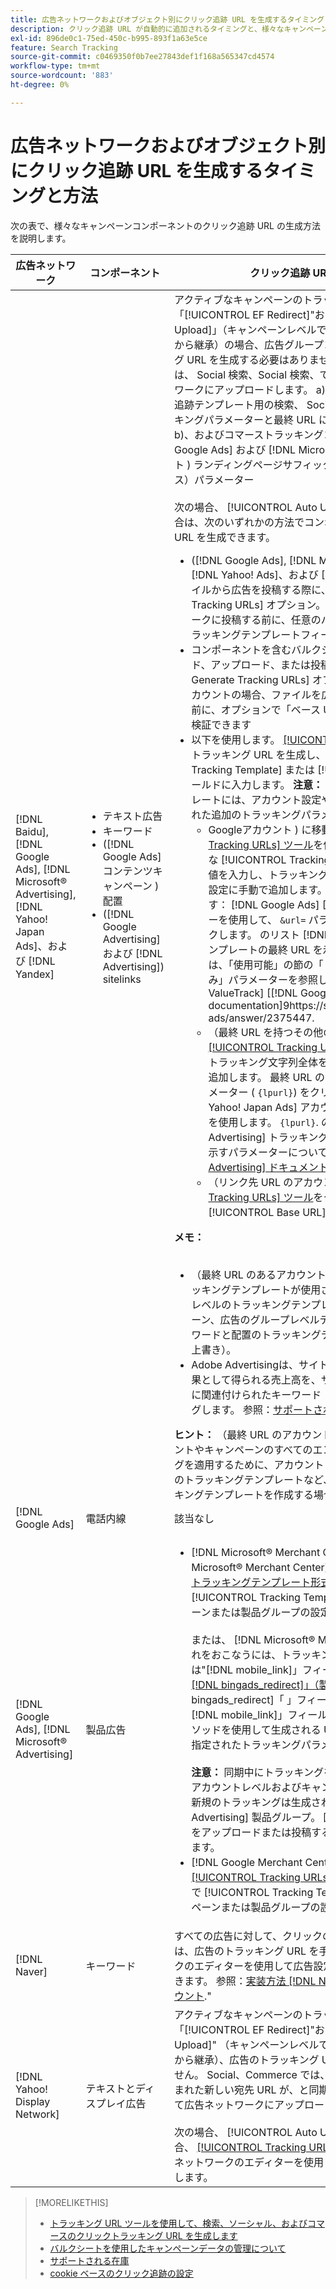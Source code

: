 ```yaml
---
title: 広告ネットワークおよびオブジェクト別にクリック追跡 URL を生成するタイミングと方法
description: クリック追跡 URL が自動的に追加されるタイミングと、様々なキャンペーンコンポーネントに対して URL を手動で追加する方法について説明します。
exl-id: 896de0c1-75ed-450c-b995-893f1a63e5ce
feature: Search Tracking
source-git-commit: c0469350f0b7ee27843def1f168a565347cd4574
workflow-type: tm+mt
source-wordcount: '883'
ht-degree: 0%

---
```


# 広告ネットワークおよびオブジェクト別にクリック追跡 URL を生成するタイミングと方法

次の表で、様々なキャンペーンコンポーネントのクリック追跡 URL の生成方法を説明します。

| 広告ネットワーク | コンポーネント | クリック追跡 URL の生成方法 |
| ---- | ---- | ---- |
| [!DNL Baidu], [!DNL Google Ads], [!DNL Microsoft® Advertising], [!DNL Yahoo! Japan Ads]、および [!DNL Yandex] | <ul><li>テキスト広告</li><li>キーワード</li><li>([!DNL Google Ads] コンテンツキャンペーン ) 配置</li><li>([!DNL Google Advertising] および [!DNL Advertising]) sitelinks</li></ul> | アクティブなキャンペーンのトラッキング設定にオプション「[!UICONTROL EF Redirect]&quot;および&quot;[!UICONTROL Auto Upload]」（キャンペーンレベルで設定するか、アカウント設定から継承）の場合、広告グループコンポーネントのトラッキング URL を生成する必要はありません。 Social, &amp; Commerce は、 Social 検索、Social 検索、で自動的に作成し、広告ネットワークにアップロードします。 a) （最終 URL のアカウント）追跡テンプレート用の検索、 Social、およびコマースのトラッキングパラメーターと最終 URL に追加した同じパラメーター、 b)、およびコマーストラッキングコード、および c) ([!DNL Google Ads] および [!DNL Microsoft® Advertising] アカウント ) ランディングページサフィックス（最終 URL サフィックス）パラメーター<br><br>次の場合、 [!UICONTROL Auto Upload] オプションが無効な場合は、次のいずれかの方法でコンポーネントのトラッキング URL を生成できます。<ul><li>([!DNL Google Ads], [!DNL Microsoft® Advertising], [!DNL Yahoo! Ads]、および [!DNL Yandex]) フィードファイルから広告を投稿する際に、 [!UICONTROL Generate Tracking URLs] オプション。 オプションで、広告ネットワークに投稿する前に、任意のバルクシートファイル内のトラッキングテンプレートフィールドを検証できます。</li><li>コンポーネントを含むバルクシートファイルをダウンロード、アップロード、または投稿する際に、 [!UICONTROL Generate Tracking URLs] オプション。 リンク先 URL のアカウントの場合、ファイルを広告ネットワークに投稿する前に、オプションで「ベース URL/最終 URL」フィールドを検証できます</li><li>以下を使用します。 [[!UICONTROL Tracking URLs] ツール](/help/search-social-commerce/tools/click-tracking-url-generate.md) トラッキング URL を生成し、適切な [!UICONTROL Tracking Template] または [!UICONTROL Base URL] フィールドに入力します。 <b>注意：</b> 生成するトラッキングテンプレートには、アカウント設定やキャンペーン設定で指定された追加のトラッキングパラメーターは含まれません。<ul><li>Googleアカウント ) に移動し、 [[!UICONTROL Tracking URLs] ツール](/help/search-social-commerce/tools/click-tracking-url-generate.md)を使用して、画面上の値を適切な [!UICONTROL Tracking Template] 」フィールドに値を入力し、トラッキング文字列全体をコンポーネント設定に手動で追加します。 次を追加する必要があります： [!DNL Google Ads] [!DNL ValueTrack] パラメーターを使用して、 `&url=` パラメーター ( `{lpurl}`) をクリックします。 のリスト [!DNL ValueTrack] トラッキングテンプレートの最終 URL を示すパラメーターについては、「使用可能」の節の「トラッキングテンプレートのみ」パラメーターを参照してください。 [!DNL ValueTrack] [[!DNL Google Ads] documentation]9https://support.google.com/google-ads/answer/2375447.</li><li>（最終 URL を持つその他のアカウント） [[!UICONTROL Tracking URLs] ツール](/help/search-social-commerce/tools/click-tracking-url-generate.md)をクリックし、トラッキング文字列全体をコンポーネント設定に手動で追加します。 最終 URL のパラメーターを、 `&url=` パラメーター ( `{lpurl}`) をクリックします。 の場合 [!DNL Yahoo! Japan Ads] アカウントの場合は、パラメーターを使用します。 `{lpurl}`. のリスト [!DNL Microsoft® Advertising] トラッキングテンプレートの最終 URL を示すパラメーターについては、 [[!DNL Microsoft® Advertising] ドキュメント](https://help.bingads.microsoft.com/#apex/3/en/56799).</li><li>（リンク先 URL のアカウント） [[!UICONTROL Tracking URLs] ツール](/help/search-social-commerce/tools/click-tracking-url-generate.md)をクリックし、適切な [!UICONTROL Base URL] フィールドに入力します。</li></ul></li></ul><b>メモ：</b><br><br><ul><li>（最終 URL のあるアカウント）最も詳細なレベルでのトラッキングテンプレートが使用されます（例えば、キーワードレベルのトラッキングテンプレートがアカウント、キャンペーン、広告のグループレベルテンプレートを上書きし、キーワードと配置のトラッキングテンプレートが関連する広告の上書き）。</li><li>Adobe Advertisingは、サイトリンクによるクリック数と結果として得られる売上高を、サイトリンクが含まれる広告に関連付けられたキーワード（個別ではなく）にマッピングします。 参照：[サポートされる在庫](/help/search-social-commerce/introduction/supported-inventory.md).&quot;</li></ul><b>ヒント：</b> （最終 URL のアカウント）トラッキングは、アカウントやキャンペーンのすべてのエンティティに同じトラッキングを適用するために、アカウントレベルやキャンペーンレベルのトラッキングテンプレートなど、必要な最高レベルでトラッキングテンプレートを作成する場合に管理が簡単です。 |
| [!DNL Google Ads] | 電話内線 | 該当なし |
| [!DNL Google Ads], [!DNL Microsoft® Advertising] | 製品広告 | <ul><li>[!DNL Microsoft® Merchant Center] アカウント： [!DNL Microsoft® Merchant Center] アカウントを [買い物広告のトラッキングテンプレート形式](/help/search-social-commerce/tracking/formats-click-tracking-microsoft.md)をクリックし、手動で [!UICONTROL Tracking Template] アカウント、キャンペーンまたは製品グループの設定の「 」フィールド。<br><br>または、 [!DNL Microsoft® Merchant Center account]. これをおこなうには、トラッキング URL を[!DNL link]&quot;または&quot;[!DNL mobile_link]」フィールドが適切に [カスタム列&quot;[!DNL bingads_redirect]」（製品フィード内）](https://help.ads.microsoft.com/#apex/3/en/51084). 「[!DNL bingads_redirect]「 」フィールドで、「[!DNL link]&quot;および&quot;[!DNL mobile_link]」フィールドに値を入力します。 このメソッドを使用して生成される URL には、アカウント設定で指定されたトラッキングパラメーターは含まれません。<br><br><b>注意：</b> 同期中にトラッキングを自動的にアップロードするアカウントレベルおよびキャンペーンレベルの機能では、新規のトラッキングは生成されません [!DNL Microsoft® Advertising] 製品グループ。 回避策として、バルクシートをアップロードまたは投稿する際にトラッキングを生成します。</li><li>[!DNL Google Merchant Center] アカウント： [[!UICONTROL Tracking URLs] ツール](/help/search-social-commerce/tools/click-tracking-url-generate.md)をクリックし、手動で [!UICONTROL Tracking Template] アカウント、キャンペーンまたは製品グループの設定のフィールド。</li></ul> |
| [!DNL Naver] | キーワード | すべての広告に対して、クリックの追跡を [バルクシート](/help/search-social-commerce/campaign-management/bulksheets/bulksheet-about.md). または、広告のトラッキング URL を手動で生成し、広告ネットワークのエディターを使用して広告設定に手動で追加することもできます。 参照：[実装方法 [!DNL Naver] トラッキング専用アカウント](/help/search-social-commerce/campaign-management/naver-tracking-only-account-implement.md).&quot; |
| [!DNL Yahoo! Display Network] | テキストとディスプレイ広告 | アクティブなキャンペーンのトラッキング設定にオプション「[!UICONTROL EF Redirect]&quot;および&quot;[!UICONTROL Auto Upload]&quot; （キャンペーンレベルで設定するか、アカウント設定から継承）、広告のトラッキング URL を生成する必要はありません。 Social、Commerce では、トラッキングコードが埋め込まれた新しい宛先 URL が、と同期するたびに自動的に作成されて広告ネットワークにアップロードされます。<br><br>次の場合、 [!UICONTROL Auto Upload] オプションが無効な場合、 [[!UICONTROL Tracking URLs] ツール](/help/search-social-commerce/tools/click-tracking-url-generate.md)をクリックし、広告ネットワークのエディターを使用して、広告設定に手動で追加します。 |

>[!MORELIKETHIS]
>
>* [トラッキング URL ツールを使用して、検索、ソーシャル、およびコマースのクリックトラッキング URL を生成します](/help/search-social-commerce/tools/click-tracking-url-generate.md)
>* [バルクシートを使用したキャンペーンデータの管理について](/help/search-social-commerce/campaign-management/bulksheets/bulksheet-about.md)
>* [サポートされる在庫](/help/search-social-commerce/introduction/supported-inventory.md)
>* [cookie ベースのクリック追跡の設定](/help/search-social-commerce/tracking/click-tracking-set-up.md)
